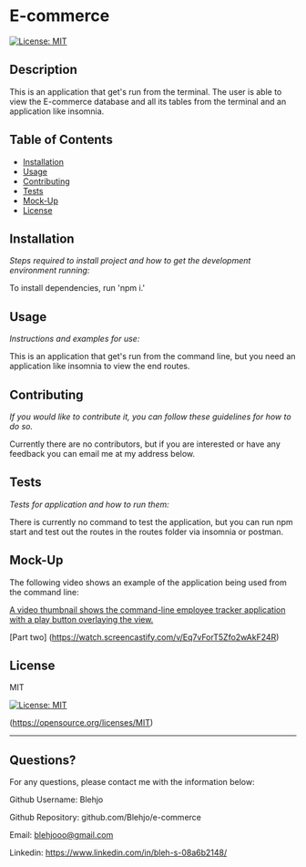 # E-commerce 
  [![License: MIT](https://img.shields.io/badge/License-MIT-yellow.svg)](https://opensource.org/licenses/MIT)
  
  
  ## Description 
  
  
  This is an application that get's run from the terminal. The user is able to view the E-commerce database and all its tables from the terminal and an application like insomnia.
  ## Table of Contents
  * [Installation](#installation)
  * [Usage](#usage)
  * [Contributing](#contributing)
  * [Tests](#tests)
  * [Mock-Up](#mock-up)
  * [License](#license)
  
  ## Installation
  
  *Steps required to install project and how to get the development environment running:*
  
  To install dependencies, run 'npm i.'
  
  ## Usage 
  
  *Instructions and examples for use:*
  
  This is an application that get's run from the command line, but you need an application like insomnia to view the end routes.
  
  ## Contributing
  
  *If you would like to contribute it, you can follow these guidelines for how to do so.*
  
  Currently there are no contributors, but if you are interested or have any feedback you can email me at my address below.
  
  ## Tests
  
  *Tests for application and how to run them:*
  
  There is currently no command to test the application, but you can run npm start and test out the routes in the routes folder via insomnia or postman.
  
  ## Mock-Up


  The following video shows an example of the application being used from the command line:





  [A video thumbnail shows the command-line employee tracker application with a play button overlaying the view.](https://watch.screencastify.com/v/Eq7vForT5Zfo2wAkF24R)
  
  [Part two]
  (https://watch.screencastify.com/v/Eq7vForT5Zfo2wAkF24R)
  
  ## License
  
  
  MIT

  [![License: MIT](https://img.shields.io/badge/License-MIT-yellow.svg)](https://opensource.org/licenses/MIT)

  (https://opensource.org/licenses/MIT)

  
  ---
  
  ## Questions?
  
  
  For any questions, please contact me with the information below:
  
  
  Github Username: Blehjo

  Github Repository: github.com/Blehjo/e-commerce

  Email: blehjooo@gmail.com

  Linkedin: https://www.linkedin.com/in/bleh-s-08a6b2148/

  
